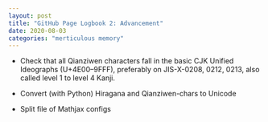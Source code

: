 ```yaml
---
layout: post
title: "GitHub Page Logbook 2: Advancement"
date: 2020-08-03
categories: "merticulous memory"
---
```


- Check that all Qianziwen characters fall in the basic CJK Unified Ideographs (U+4E00–9FFF), preferably on JIS-X-0208, 0212, 0213, also called level 1 to level 4 Kanji.

- Convert (with Python) Hiragana and Qianziwen-chars to Unicode

- Split file of Mathjax configs
